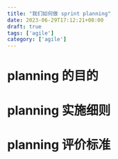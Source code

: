 ```yaml
---
title: "我们如何做 sprint planning"
date: 2023-06-29T17:12:21+08:00
draft: true
tags: ['agile']
category: ['agile']
---
```


# planning 的目的
 
# planning 实施细则

# planning 评价标准